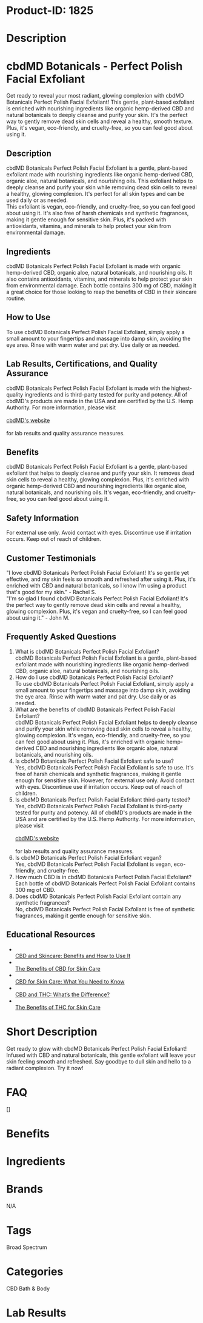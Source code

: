 # Product-ID: 1825

# Description

<h1>
 cbdMD Botanicals - Perfect Polish Facial Exfoliant<br />
</h1>
<p>
 Get ready to reveal your most radiant, glowing complexion with cbdMD Botanicals Perfect Polish Facial Exfoliant! This gentle, plant-based exfoliant is enriched with nourishing ingredients like organic hemp-derived CBD and natural botanicals to deeply cleanse and purify your skin. It's the perfect way to gently remove dead skin cells and reveal a healthy, smooth texture. Plus, it's vegan, eco-friendly, and cruelty-free, so you can feel good about using it.
</p>
<h2>
 Description<br />
</h2>
<p>
 cbdMD Botanicals Perfect Polish Facial Exfoliant is a gentle, plant-based exfoliant made with nourishing ingredients like organic hemp-derived CBD, organic aloe, natural botanicals, and nourishing oils. This exfoliant helps to deeply cleanse and purify your skin while removing dead skin cells to reveal a healthy, glowing complexion. It's perfect for all skin types and can be used daily or as needed.<br />
This exfoliant is vegan, eco-friendly, and cruelty-free, so you can feel good about using it. It's also free of harsh chemicals and synthetic fragrances, making it gentle enough for sensitive skin. Plus, it's packed with antioxidants, vitamins, and minerals to help protect your skin from environmental damage.
</p>
<h2>
 Ingredients<br />
</h2>
<p>
 cbdMD Botanicals Perfect Polish Facial Exfoliant is made with organic hemp-derived CBD, organic aloe, natural botanicals, and nourishing oils. It also contains antioxidants, vitamins, and minerals to help protect your skin from environmental damage. Each bottle contains 300 mg of CBD, making it a great choice for those looking to reap the benefits of CBD in their skincare routine.
</p>
<h2>
 How to Use<br />
</h2>
<p>
 To use cbdMD Botanicals Perfect Polish Facial Exfoliant, simply apply a small amount to your fingertips and massage into damp skin, avoiding the eye area. Rinse with warm water and pat dry. Use daily or as needed.
</p>
<h2>
 Lab Results, Certifications, and Quality Assurance<br />
</h2>
<p>
 cbdMD Botanicals Perfect Polish Facial Exfoliant is made with the highest-quality ingredients and is third-party tested for purity and potency. All of cbdMD's products are made in the USA and are certified by the U.S. Hemp Authority. For more information, please visit<br />
 <a href="https://www.cbdmd.com/lab-results"><br />
  cbdMD's website<br />
 </a><br />
 for lab results and quality assurance measures.
</p>
<h2>
 Benefits<br />
</h2>
<p>
 cbdMD Botanicals Perfect Polish Facial Exfoliant is a gentle, plant-based exfoliant that helps to deeply cleanse and purify your skin. It removes dead skin cells to reveal a healthy, glowing complexion. Plus, it's enriched with organic hemp-derived CBD and nourishing ingredients like organic aloe, natural botanicals, and nourishing oils. It's vegan, eco-friendly, and cruelty-free, so you can feel good about using it.
</p>
<h2>
 Safety Information<br />
</h2>
<p>
 For external use only. Avoid contact with eyes. Discontinue use if irritation occurs. Keep out of reach of children.
</p>
<h2>
 Customer Testimonials<br />
</h2>
<p>
 "I love cbdMD Botanicals Perfect Polish Facial Exfoliant! It's so gentle yet effective, and my skin feels so smooth and refreshed after using it. Plus, it's enriched with CBD and natural botanicals, so I know I'm using a product that's good for my skin." - Rachel S.<br />
"I'm so glad I found cbdMD Botanicals Perfect Polish Facial Exfoliant! It's the perfect way to gently remove dead skin cells and reveal a healthy, glowing complexion. Plus, it's vegan and cruelty-free, so I can feel good about using it." - John M.
</p>
<h2>
 Frequently Asked Questions<br />
</h2>
<ol>
<li>
  What is cbdMD Botanicals Perfect Polish Facial Exfoliant?<br />
cbdMD Botanicals Perfect Polish Facial Exfoliant is a gentle, plant-based exfoliant made with nourishing ingredients like organic hemp-derived CBD, organic aloe, natural botanicals, and nourishing oils.
 </li>
<li>
  How do I use cbdMD Botanicals Perfect Polish Facial Exfoliant?<br />
To use cbdMD Botanicals Perfect Polish Facial Exfoliant, simply apply a small amount to your fingertips and massage into damp skin, avoiding the eye area. Rinse with warm water and pat dry. Use daily or as needed.
 </li>
<li>
  What are the benefits of cbdMD Botanicals Perfect Polish Facial Exfoliant?<br />
cbdMD Botanicals Perfect Polish Facial Exfoliant helps to deeply cleanse and purify your skin while removing dead skin cells to reveal a healthy, glowing complexion. It's vegan, eco-friendly, and cruelty-free, so you can feel good about using it. Plus, it's enriched with organic hemp-derived CBD and nourishing ingredients like organic aloe, natural botanicals, and nourishing oils.
 </li>
<li>
  Is cbdMD Botanicals Perfect Polish Facial Exfoliant safe to use?<br />
Yes, cbdMD Botanicals Perfect Polish Facial Exfoliant is safe to use. It's free of harsh chemicals and synthetic fragrances, making it gentle enough for sensitive skin. However, for external use only. Avoid contact with eyes. Discontinue use if irritation occurs. Keep out of reach of children.
 </li>
<li>
  Is cbdMD Botanicals Perfect Polish Facial Exfoliant third-party tested?<br />
Yes, cbdMD Botanicals Perfect Polish Facial Exfoliant is third-party tested for purity and potency. All of cbdMD's products are made in the USA and are certified by the U.S. Hemp Authority. For more information, please visit<br />
  <a href="https://www.cbdmd.com/lab-results"><br />
   cbdMD's website<br />
  </a><br />
  for lab results and quality assurance measures.
 </li>
<li>
  Is cbdMD Botanicals Perfect Polish Facial Exfoliant vegan?<br />
Yes, cbdMD Botanicals Perfect Polish Facial Exfoliant is vegan, eco-friendly, and cruelty-free.
 </li>
<li>
  How much CBD is in cbdMD Botanicals Perfect Polish Facial Exfoliant?<br />
Each bottle of cbdMD Botanicals Perfect Polish Facial Exfoliant contains 300 mg of CBD.
 </li>
<li>
  Does cbdMD Botanicals Perfect Polish Facial Exfoliant contain any synthetic fragrances?<br />
No, cbdMD Botanicals Perfect Polish Facial Exfoliant is free of synthetic fragrances, making it gentle enough for sensitive skin.
 </li>
</ol>
<h2>
 Educational Resources<br />
</h2>
<ul>
<li>
  <a href="https://www.cbdmd.com/blog/cbd-skincare-benefits-how-to-use-it"><br />
   CBD and Skincare: Benefits and How to Use It<br />
  </a>
 </li>
<li>
  <a href="https://www.healthline.com/health/cbd-skin-care"><br />
   The Benefits of CBD for Skin Care<br />
  </a>
 </li>
<li>
  <a href="https://www.verywellhealth.com/cbd-for-skin-care-5098183"><br />
   CBD for Skin Care: What You Need to Know<br />
  </a>
 </li>
<li>
  <a href="https://www.leafly.com/news/cannabis-101/cbd-vs-thc"><br />
   CBD and THC: What’s the Difference?<br />
  </a>
 </li>
<li>
  <a href="https://www.projectcbd.org/medicine/benefits-thc-skin-care"><br />
   The Benefits of THC for Skin Care<br />
  </a>
 </li>
</ul>


# Short Description

<p>Get ready to glow with cbdMD Botanicals Perfect Polish Facial Exfoliant! Infused with CBD and natural botanicals, this gentle exfoliant will leave your skin feeling smooth and refreshed. Say goodbye to dull skin and hello to a radiant complexion. Try it now!</p>


# FAQ
[]

# Benefits



# Ingredients



# Brands

N/A

# Tags

Broad Spectrum

# Categories

CBD Bath &amp; Body

# Lab Results
